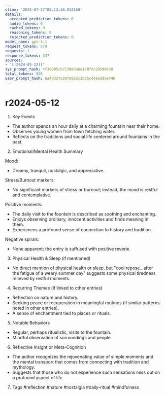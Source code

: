 ```yaml
---
ctime: '2025-07-27T08:13:36.012168'
details:
  accepted_prediction_tokens: 0
  audio_tokens: 0
  cached_tokens: 0
  reasoning_tokens: 0
  rejected_prediction_tokens: 0
model_name: gpt-4.1
request_tokens: 579
requests: 1
response_tokens: 347
sources:
- '[[2024-05-12]]'
sys_prompt_hash: 4f38005cb7130dda6e170fdc29590420
total_tokens: 926
user_prompt_hash: 6a4d327520758b3c3d25cd4ea3dae740
---
```

# r2024-05-12

1. Key Events
- The author spends an hour daily at a charming fountain near their home.
- Observes young women from town fetching water.
- Reflects on the traditions and social life centered around fountains in the past.

2. Emotional/Mental Health Summary

Mood:
- Dreamy, tranquil, nostalgic, and appreciative.

Stress/Burnout markers:
- No significant markers of stress or burnout; instead, the mood is restful and contemplative.

Positive moments:
- The daily visit to the fountain is described as soothing and enchanting.
- Enjoys observing ordinary, innocent activities and finds meaning in them.
- Experiences a profound sense of connection to history and tradition.

Negative spirals:
- None apparent; the entry is suffused with positive reverie.

3. Physical Health & Sleep (if mentioned)
- No direct mention of physical health or sleep, but "cool repose...after the fatigue of a weary summer day" suggests some physical tiredness relieved by restful moments.

4. Recurring Themes (if linked to other entries)
- Reflection on nature and history.
- Seeking peace or recuperation in meaningful routines (if similar patterns noted in other entries).
- A sense of enchantment tied to places or rituals.

5. Notable Behaviors
- Regular, perhaps ritualistic, visits to the fountain.
- Mindful observation of surroundings and people.

6. Reflective Insight or Meta-Cognition
- The author recognizes the rejuvenating value of simple moments and the mental transport that comes from connecting with tradition and mythology.
- Suggests that those who do not experience such sensations miss out on a profound aspect of life.

7. Tags
#reflection #nature #nostalgia #daily-ritual #mindfulness
